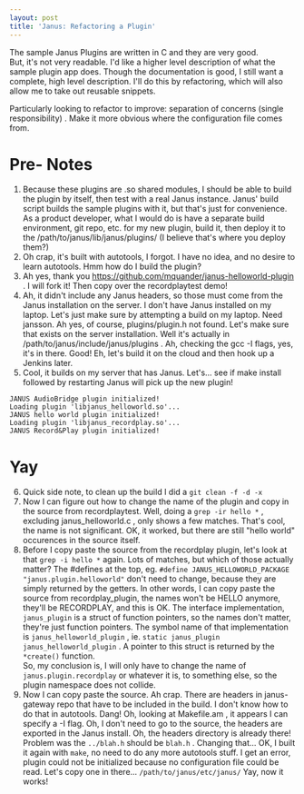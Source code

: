 ```yaml
---
layout: post
title: 'Janus: Refactoring a Plugin'
---
```

The sample Janus Plugins are written in C and they are very good.  
But, it's not very readable.  I'd like a higher level description of what the sample plugin app does.  Though the documentation is good, I still want a complete, high level description.  I'll do this by refactoring, which will also allow me to take out reusable snippets.
  
Particularly looking to refactor to improve:  separation of concerns  (single responsibility) .  Make it more obvious where the configuration file comes from.
  
# Pre- Notes
1.  Because these plugins are .so shared modules, I should be able to build the plugin by itself, then test with a real Janus instance.  Janus' build script builds the sample plugins with it, but that's just for convenience.  As a product developer, what I would do is have a separate build environment, git repo, etc. for my new plugin, build it, then deploy it to the /path/to/janus/lib/janus/plugins/  (I believe that's where you deploy them?)  
2.  Oh crap, it's built with autotools, I forgot.  I have no idea, and no desire to learn autotools.  Hmm how do I build the plugin?
3.  Ah yes, thank you https://github.com/mquander/janus-helloworld-plugin .  I will fork it!  Then copy over the recordplaytest demo!
4.  Ah, it didn't include any Janus headers, so those must come from the Janus installation on the server.  I don't have Janus installed on my laptop. Let's just make sure by attempting a build on my laptop.   Need jansson.  Ah yes, of course, plugins/plugin.h not found.  Let's make sure that exists on the server installation.  Well it's actually in /path/to/janus/include/janus/plugins .  Ah, checking the gcc -I flags, yes, it's in there.  Good!  Eh, let's build it on the cloud and then hook up a Jenkins later.
5.  Cool, it builds on my server that has Janus.  Let's... see if make install followed by restarting Janus will pick up the new plugin!
```
JANUS AudioBridge plugin initialized!
Loading plugin 'libjanus_helloworld.so'...
JANUS hello world plugin initialized!
Loading plugin 'libjanus_recordplay.so'...
JANUS Record&Play plugin initialized!
```
# Yay
6.  Quick side note, to clean up the build I did a `git clean -f -d -x`
7.  Now I can figure out how to change the name of the plugin and copy in the source from recordplaytest.  Well, doing a `grep -ir hello *` , excluding janus_helloworld.c , only shows a few matches.  That's cool, the name is not significant.  OK, it worked, but there are still "hello world" occurences in the source itself.
8.  Before I copy paste the source from the recordplay plugin, let's look at that `grep -i hello *` again.  Lots of matches, but which of those actually matter?  The #defines at the top, eg. `#define JANUS_HELLOWORLD_PACKAGE "janus.plugin.helloworld"` don't need to change, because they are simply returned by the getters.  In other words, I can copy paste the source from recordplay_plugin, the names won't be HELLO anymore, they'll be RECORDPLAY, and this is OK.
The interface implementation, `janus_plugin` is a struct of function pointers, so the names don't matter, they're just function pointers.  The symbol name of that implementation is `janus_helloworld_plugin` , ie. `static janus_plugin janus_helloworld_plugin` .  A pointer to this struct is returned by the `*create()` function.  
So, my conclusion is, I will only have to change the name of `janus.plugin.recordplay` or whatever it is, to something else, so the plugin namespace does not collide.  
9.  Now I can copy paste the source.  Ah crap.  There are headers in janus-gateway repo that have to be included in the build.  I don't know how to do that in autotools.  Dang!   Oh, looking at Makefile.am , it appears I can specify a -I flag.  Oh, I don't need to go to the source, the headers are exported in the Janus install.  Oh, the headers directory is already there!  Problem was the `../blah.h` should be `blah.h` .  Changing that...  OK, I built it again with `make`, no need to do any more autotools stuff.  I get an error, plugin could not be initialized because no configuration file could be read.  Let's copy one in there... `/path/to/janus/etc/janus/`  Yay, now it works!
